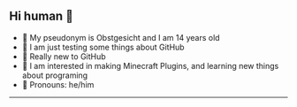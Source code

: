 ## Hi human 👋
<body>
    <ul>
      <li> 🥇 My pseudonym is Obstgesicht and I am 14 years old</li>
      <li> 🤔 I am just testing some things about GitHub</li>
      <li> 🥳 Really new to GitHub</li>
      <li> 🌼 I am interested in making Minecraft Plugins, and learning new things about programing</li>
      <li> 🌠 Pronouns: he/him</li>
    </ul>
    <hr>
</body>
